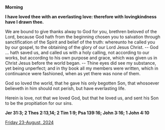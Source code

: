 **Morning**

**I have loved thee with an everlasting love: therefore with lovingkindness have I drawn thee.**
 
We are bound to give thanks alway to God for you, brethren beloved of the Lord, because God hath from the beginning chosen you to salvation through sanctification of the Spirit and belief of the truth: whereunto he called you by our gospel, to the obtaining of the glory of our Lord Jesus Christ. -- God ... hath saved us, and called us with a holy calling, not according to our works, but according to his own purpose and grace, which was given us in Christ Jesus before the world began. -- Thine eyes did see my substance, yet being unperfect; and in thy book all my members were written, which in continuance were fashioned, when as yet there was none of them.
 
God so loved the world, that he gave his only begotten Son, that whosoever believeth in him should not perish, but have everlasting life.
 
Herein is love, not that we loved God, but that he loved us, and sent his Son to be the propitiation for our sins.  

**Jer 31:3; 2 Thes 2:13,14; 2 Tim 1:9; Psa 139:16; John 3:16; 1 John 4:10**

[Friday 23-August, 2024](https://t.me/daily_light)
